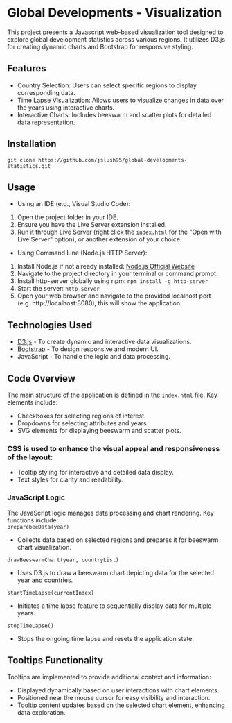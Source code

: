 # Global Developments - Visualization
This project presents a Javascript web-based visualization tool designed to explore global development statistics across various regions. It utilizes D3.js for creating dynamic charts and Bootstrap for responsive styling.

## Features
- Country Selection: Users can select specific regions to display corresponding data.
- Time Lapse Visualization: Allows users to visualize changes in data over the years using interactive charts.
- Interactive Charts: Includes beeswarm and scatter plots for detailed data representation.

## Installation
``git clone https://github.com/jslush95/global-developments-statistics.git``

## Usage
- Using an IDE (e.g., Visual Studio Code):
1) Open the project folder in your IDE.
2) Ensure you have the Live Server extension installed.
3) Run it through Live Server (right click the ``index.html`` for the "Open with Live Server" option), or another extension of your choice.

- Using Command Line (Node.js HTTP Server):
1) Install Node.js if not already installed: [Node.js Official Website](https://nodejs.org/en)
2) Navigate to the project directory in your terminal or command prompt.
3) Install http-server globally using npm:
``npm install -g http-server``
4) Start the server:
``http-server``
5) Open your web browser and navigate to the provided localhost port (e.g. http://localhost:8080), this will show the application.

## Technologies Used
- [D3.js](https://d3js.org/) - To create dynamic and interactive data visualizations.
- [Bootstrap](https://getbootstrap.com/) - To design responsive and modern UI.
- JavaScript - To handle the logic and data processing.

## Code Overview
The main structure of the application is defined in the ``index.html`` file. Key elements include:
- Checkboxes for selecting regions of interest.
- Dropdowns for selecting attributes and years.
- SVG elements for displaying beeswarm and scatter plots.

### CSS is used to enhance the visual appeal and responsiveness of the layout:
- Tooltip styling for interactive and detailed data display.
- Text styles for clarity and readability.

### JavaScript Logic
The JavaScript logic manages data processing and chart rendering. Key functions include:<br>
``preparebeeData(year)``
- Collects data based on selected regions and prepares it for beeswarm chart visualization.

``drawBeeswarmChart(year, countryList)``
- Uses D3.js to draw a beeswarm chart depicting data for the selected year and countries.

``startTimeLapse(currentIndex)``
- Initiates a time lapse feature to sequentially display data for multiple years.

``stopTimeLapse()``
- Stops the ongoing time lapse and resets the application state.

## Tooltips Functionality
Tooltips are implemented to provide additional context and information:
- Displayed dynamically based on user interactions with chart elements.
- Positioned near the mouse cursor for easy visibility and interaction.
- Tooltip content updates based on the selected chart element, enhancing data exploration.